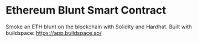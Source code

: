 # Ethereum Blunt Smart Contract

Smoke an ETH blunt on the blockchain with Solidity and Hardhat. Built with buildspace: https://app.buildspace.so/
